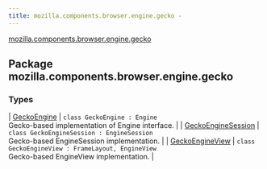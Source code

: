 ```yaml
---
title: mozilla.components.browser.engine.gecko - 
---
```


[mozilla.components.browser.engine.gecko](./index.html)

## Package mozilla.components.browser.engine.gecko

### Types

| [GeckoEngine](-gecko-engine/index.html) | `class GeckoEngine : Engine`<br>Gecko-based implementation of Engine interface. |
| [GeckoEngineSession](-gecko-engine-session/index.html) | `class GeckoEngineSession : EngineSession`<br>Gecko-based EngineSession implementation. |
| [GeckoEngineView](-gecko-engine-view/index.html) | `class GeckoEngineView : FrameLayout, EngineView`<br>Gecko-based EngineView implementation. |

